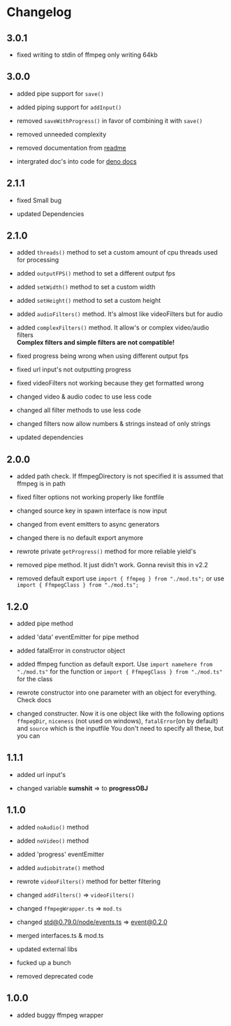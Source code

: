 # Changelog

## 3.0.1

- fixed writing to stdin of ffmpeg only writing 64kb

## 3.0.0

- added pipe support for `save()`
- added piping support for `addInput()`

- removed `saveWithProgress()` in favor of combining it with `save()`
- removed unneeded complexity
- removed documentation from [readme](./README.MD)

- intergrated doc's into code for [deno docs](doc.deno.land)

## 2.1.1

- fixed Small bug

- updated Dependencies

## 2.1.0

- added `threads()` method to set a custom amount of cpu threads used for
  processing
- added `outputFPS()` method to set a different output fps
- added `setWidth()` method to set a custom width
- added `setHeight()` method to set a custom height
- added `audioFilters()` method. It's almost like videoFilters but for audio
- added `complexFilters()` method. It allow's or complex video/audio filters\
  **Complex filters and simple filters are not compatible!**

- fixed progress being wrong when using different output fps
- fixed url input's not outputting progress
- fixed videoFilters not working because they get formatted wrong

- changed video & audio codec to use less code
- changed all filter methods to use less code
- changed filters now allow numbers & strings instead of only strings
- updated dependencies

## 2.0.0

- added path check. If ffmpegDirectory is not specified it is assumed that
  ffmpeg is in path

- fixed filter options not working properly like fontfile
- changed source key in spawn interface is now input
- changed from event emitters to async generators
- changed there is no default export anymore
- rewrote private `getProgress()` method for more reliable yield's

- removed pipe method. It just didn't work. Gonna revisit this in v2.2
- removed default export use `import { ffmpeg } from "./mod.ts";` or use\
  `import { FfmpegClass } from "./mod.ts";`

## 1.2.0

- added pipe method
- added 'data' eventEmitter for pipe method
- added fatalError in constructor object
- added ffmpeg function as default export. Use `import namehere from "./mod.ts"`
  for the function or `import { FfmpegClass } from "./mod.ts"` for the class

- rewrote constructor into one parameter with an object for everything. Check
  docs
- changed constructer. Now it is one object like with the following options
  `ffmpegDir`, `niceness` (not used on windows), `fatalError`(on by default) and
  `source` which is the inputfile You don't need to specify all these, but you
  can

## 1.1.1

- added url input's

- changed variable **sumshit** => to **progressOBJ**

## 1.1.0

- added `noAudio()` method
- added `noVideo()` method
- added 'progress' eventEmitter
- added `audiobitrate()` method

- rewrote `videoFilters()` method for better filtering
- changed `addFilters()` => `videoFilters()`
- changed `ffmpegWrapper.ts` => `mod.ts`
- changed
  [std@0.79.0/node/events.ts](https://deno.land/std@0.79.0/node/events.ts) =>
  [event@0.2.0](https://deno.land/x/event@0.2.0)
- merged interfaces.ts & mod.ts
- updated external libs

- fucked up a bunch
- removed deprecated code

## 1.0.0

- added buggy ffmpeg wrapper
